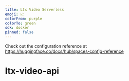 ```yaml
---
title: Ltx Video Serverless
emoji: 📈
colorFrom: purple
colorTo: green
sdk: docker
pinned: false
---
```


Check out the configuration reference at https://huggingface.co/docs/hub/spaces-config-reference
# ltx-video-api
